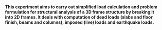#### This experiment aims to carry out simplified load calculation and problem formulation for structural analysis of a 3D frame structure by breaking it into 2D frames. It deals with computation of dead loads (slabs and floor finish, beams and columns), imposed (live) loads and earthquake loads.